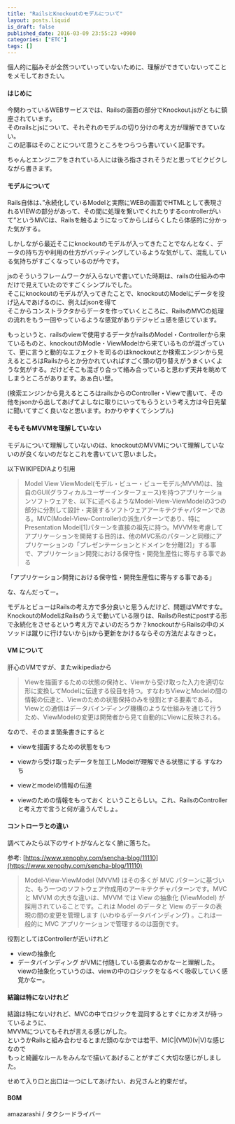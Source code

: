 ```yaml
---
title: "RailsとKnockoutのモデルについて"
layout: posts.liquid
is_draft: false
published_date: 2016-03-09 23:55:23 +0900
categories: ["ETC"]
tags: []
---
```


個人的に脳みそが全然ついていっていないために、理解ができていないってことをメモしておきたい。

#### はじめに
今関わっているWEBサービスでは、Railsの画面の部分でKnockout.jsがともに鎮座されています。  
そのrailsとjsについて、それぞれのモデルの切り分けの考え方が理解できていない。  
この記事はそのことについて思うところをつらつら書いていく記事です。

ちゃんとエンジニアをされている人には後ろ指さされそうだと思ってビクビクしながら書きます。

#### モデルについて
Rails自体は、”永続化しているModelと実際にWEBの画面でHTMLとして表現されるVIEWの部分があって、その間に処理を繋いでくれたりするcontrollerがいて”というMVCは、Railsを触るようになってからしばらくしたら体感的に分かった気がする。

しかしながら最近そこにknockoutのモデルが入ってきたことでなんとなく、データの持ち方や利用の仕方がバッティングしているような気がして、混乱している気持ちがすごくなっているのが今です。

jsのそういうフレームワークが入らないで書いていた時期は、railsの仕組みの中だけで見えていたのですごくシンプルでした。  
そこにknockoutのモデルが入ってきたことで、knockoutのModelにデータを投げ込んであげるのに、例えばjsonを得て  
そこからコンストラクタからデータを作っていくところに、RailsのMVCの処理の流れをもう一回やっているような感覚がありデジャビュ感を感じています。

もっというと、railsのviewで使用するデータがrailsのModel・Controllerから来ているものと、knockoutのModle・ViewModelから来ているものが混ざっていて、更に言うと動的なエフェクトを司るのはknockoutとか検索エンジンから見えるところはRailsからとか分かれていればすごく頭の切り替えがうまくいくような気がする。だけどそこも混ざり合って絡み合っていると思わず天井を眺めてしまうところがあります。あぁ白い壁。

(検索エンジンから見えるところはrailsからのController・Viewで書いて、その他をjsonから出してあげてよしなに取りにいってもらうという考え方は今日先輩に聞いてすごく良いなと思います。わかりやすくてシンプル)

#### そもそもMVVMを理解していない
モデルについて理解していないのは、knockoutのMVVMについて理解していないのが良くないのだなとこれを書いていて思いました。

以下WIKIPEDIAより引用

> Model View ViewModel(モデル・ビュー・ビューモデル;MVVM)は、独自のGUI(グラフィカルユーザーインターフェース)を持つアプリケーションソフトウェアを、以下に述べるようなModel-View-ViewModelの3つの部分に分割して設計・実装するソフトウェアアーキテクチャパターンである。MVC(Model-View-Controller)の派生パターンであり、特にPresentation Model[1]パターンを直接の祖先に持つ。MVVMを考慮してアプリケーションを開発する目的は、他のMVC系のパターンと同様にアプリケーションの「プレゼンテーションとドメインを分離[2]」する事で、アプリケーション開発における保守性・開発生産性に寄与する事である

「アプリケーション開発における保守性・開発生産性に寄与する事である」

な、なんだってー。

モデルとビューはRailsの考え方で多分良いと思うんだけど、問題はVMですな。  
KnockoutのModelはRailsのうえで動いている限りは、RailsのRestにpostする形で永続化をさせるという考え方でよいのだろうか？knockoutからRailsの中のメソッドは蹴りに行けないからjsから更新をかけるならその方法だよなきっと。

#### VM について
肝心のVMですが、またwikipediaから

> Viewを描画するための状態の保持と、Viewから受け取った入力を適切な形に変換してModelに伝達する役目を持つ。すなわちViewとModelの間の情報の伝達と、Viewのための状態保持のみを役割とする要素である。Viewとの通信はデータバインディング機構のような仕組みを通じて行うため、ViewModelの変更は開発者から見て自動的にViewに反映される。

なので、そのまま箇条書きにすると

- viewを描画するための状態をもつ
- viewから受け取ったデータを加工しModelが理解できる状態にする
すなわち

- viewとmodelの情報の伝達
- viewのための情報をもっておく
ということらしい。これ、RailsのControllerと考え方で言うと何が違うんでしょ。

#### コントローラとの違い
調べてみたら以下のサイトがなんとなく腑に落ちた。

参考: [https://www.xenophy.com/sencha-blog/11110](https://www.xenophy.com/sencha-blog/11110)

> Model-View-ViewModel (MVVM) はその多くが MVC パターンに基づいた、もう一つのソフトウェア作成用のアーキテクチャパターンです。MVC と MVVM の大きな違いは、MVVM では View の抽象化 (ViewModel) が採用されていることです。これは Model のデータと View のデータの表現の間の変更を管理します (いわゆるデータバインディング) 。これは一般的に MVC アプリケーションで管理するのは面倒です。

役割としてはControllerが近いけれど

- viewの抽象化
- データバインディング
がVMに付随している要素なのかなーと理解した。  
viewの抽象化っていうのは、viewの中のロジックをなるべく吸収していく感覚かなー。

#### 結論は特にないけれど
結論は特にないけれど、MVCの中でロジックを混同するとすぐにカオスが待っているように、  
MVVMについてもそれが言える感じがした。  
というかRailsと組み合わせるとまだ頭のなかでは若干、M(C|(VM))(v|V)な感じなので  
もっと綺麗なルールをみんなで描いてあげることがすごく大切な感じがしました。

せめて入り口と出口は一つにしてあげたい、お兄さんと約束だぜ。

#### BGM
amazarashi / タクシードライバー


